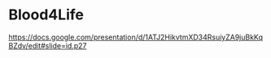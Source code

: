 ﻿# Blood4Life 
https://docs.google.com/presentation/d/1ATJ2HikvtmXD34RsuiyZA9juBkKqBZdv/edit#slide=id.p27 

